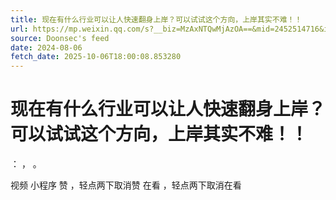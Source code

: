 ```yaml
---
title: 现在有什么行业可以让人快速翻身上岸？可以试试这个方向，上岸其实不难！！
url: https://mp.weixin.qq.com/s?__biz=MzAxNTQwMjAzOA==&mid=2452514716&idx=1&sn=fba399141b4387f142ab21342402b55d
source: Doonsec's feed
date: 2024-08-06
fetch_date: 2025-10-06T18:00:08.853280
---
```


# 现在有什么行业可以让人快速翻身上岸？可以试试这个方向，上岸其实不难！！

：
，
。

视频
小程序
赞
，轻点两下取消赞
在看
，轻点两下取消在看